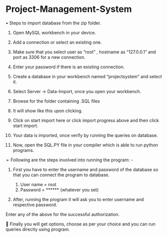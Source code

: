 # Project-Management-System
•	Steps to import database from the zip folder.

1.	 Open MySQL workbench in your device.

2.	 Add a connection or select an existing one.

3.	Make sure that you select user as “root” , hostname as “127.0.0.1” and port as 3306 for a new connection.
 
4.	Enter your password if there is an existing connection.
 
5.	 Create a database in your workbench named “projectsystem” and select it.

6.	Select Server -> Data-Import, once you open your workbench.
 

7.	Browse for the folder containing .SQL files
 

8.	It will show like this upon clicking.
 

9.	 Click on start import here or click import progress above and then click start import.


10.	Your data is imported, once verify by running the queries on database.

11.	Now, open the SQL.PY file in your compiler which is 
        able to run python programs.

➢	Following are the steps involved into running the program: -

1.	First you have to enter the username and password of the database so that you can connect the program to database.
       1.	User name = root
       2.	Password = ****** (whatever you set)

2.	After, running the program it will ask you to enter username and respective password.
 

Enter any of the above for the successful authorization.

	Finally you will get options, choose as per your choice and you can run queries directly using program.
